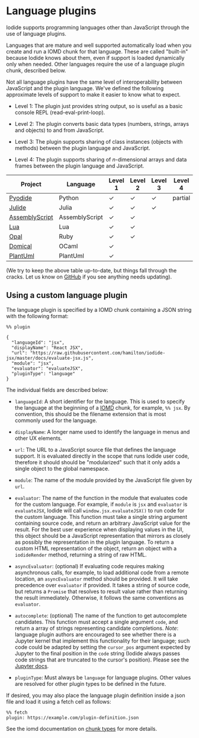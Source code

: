 # Language plugins

Iodide supports programming languages other than JavaScript through the use of
language plugins.

Languages that are mature and well supported automatically load when you create
and run a IOMD chunk for that language. These are called "built-in" because
Iodide knows about them, even if support is loaded dynamically only when needed.
Other languages require the use of a language plugin chunk, described below.

Not all language plugins have the same level of interoperability between
JavaScript and the plugin language. We've defined the following approximate
levels of support to make it easier to know what to expect.

- Level 1: The plugin just provides string output, so is useful as a basic
  console REPL (read-eval-print-loop).
  
- Level 2: The plugin converts basic data types (numbers, strings, arrays and
  objects) to and from JavaScript.
  
- Level 3: The plugin supports sharing of class instances (objects with methods)
  between the plugin language and JavaScript.
  
- Level 4: The plugin supports sharing of *n*-dimensional arrays and data frames
  between the plugin language and JavaScript.
  
| Project                                                                         | Language       | Level 1 | Level 2 | Level 3 | Level 4 | Built-in |
|---------------------------------------------------------------------------------|----------------|---------|---------|---------|---------|----------|
| [Pyodide](http://github.com/iodide-project/pyodide)                             | Python         | ✓       | ✓       | ✓       | partial | ✓        |
| [Julide](https://github.com/keno/julia-wasm)                                                                        | Julia           | ✓        | ✓       | ✓       |         |          |
| [AssemblyScript](https://alpha.iodide.io/notebooks/1234) | AssemblyScript | ✓       | ✓       |         |         |          |
| [Lua](https://alpha.iodide.io/notebooks/1416/)            | Lua            | ✓       | ✓       |         |         |          |
| [Opal](https://alpha.iodide.io/notebooks/1453/)           | Ruby           | ✓       | ✓       |         |         |          |
| [Domical](https://github.com/louisabraham/domical)                              | OCaml          | ✓       |         |         |         |          |
| [PlantUml](https://github.com/six42/iodide-plantuml-plugin)                              | PlantUml          | ✓       |         |         |         |          |

(We try to keep the above table up-to-date, but things fall through the cracks.
Let us know on [GitHub](http://github.com/iodide-project/iodide/) if you see anything
needs updating).

## Using a custom language plugin

The language plugin is specified by a IOMD chunk containing a JSON string with
the following format:

```
%% plugin

{
  "languageId": "jsx",
  "displayName": "React JSX",
  "url": "https://raw.githubusercontent.com/hamilton/iodide-jsx/master/docs/evaluate-jsx.js",
  "module": "jsx",
  "evaluator": "evaluateJSX",
  "pluginType": "language"
}
```

The individual fields are described below:

- `languageId`: A short identifier for the language.  This is used to specify the language at the beginning of a [IOMD](iomd.md) chunk, for example, `%% jsx`.  By convention, this should be the filename extension that is most commonly used for the language.

- `displayName`: A longer name used to identify the language in menus and other UX elements.

- `url`: The URL to a JavaScript source file that defines the language support.  It is evaluated directly in the scope that runs Iodide user code, therefore it should should be "modularized" such that it only adds a single object to the global namespace.

- `module`: The name of the module provided by the JavaScript file given by `url`.

- `evaluator`: The name of the function in the module that evaluates code for the custom language.  For example, if `module` is `jsx` and `evaluator` is `evaluateJSX`, Iodide will call `window.jsx.evaluateJSX()` to run code for the custom language.  This function must take a single string argument containing source code, and return an arbitrary JavaScript value for the result.  For the best user experience when displaying values in the UI, this object should be a JavaScript representation that mirrors as closely as possibly the representation in the plugin language.  To return a custom HTML representation of the object, return an object with a `iodideRender` method, returning a string of raw HTML.

- `asyncEvaluator`: (optional) If evaluating code requires making asynchronous calls, for example, to load additional code from a remote location, an `asyncEvaluator` method should be provided.  It will take precedence over `evaluator` if provided.  It takes a string of source code, but returns a `Promise` that resolves to result value rather than returning the result immediately.  Otherwise, it follows the same conventions as `evaluator`.

- `autocomplete`: (optional) The name of the function to get autocomplete candidates.  This function must accept a single argument `code`, and return a array of strings representing candidate completions. _Note_: language plugin authors are encouraged to see whether there is a Jupyter kernel that implement this functionality for their language; such code could be adapted by setting the `cursor_pos` argument expected by Jupyter to the final position in the `code` string (Iodide always passes code strings that are truncated to the cursor's position). Please see the [Jupyter docs](https://jupyter-client.readthedocs.io/en/stable/messaging.html#completion).

- `pluginType`: Must always be `language` for language plugins.  Other values are resolved for other plugin types to be defined in the future.

If desired, you may also place the language plugin definition inside a json file and load it using a fetch cell as follows:

```
%% fetch
plugin: https://example.com/plugin-definition.json
```

See the iomd documentation on [chunk types](../iomd/#iomd-chunk-types) for more details.
